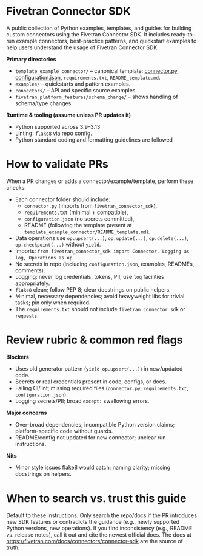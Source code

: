 # Fivetran Connector SDK
A public collection of Python examples, templates, and guides for building custom connectors using the Fivetran Connector SDK. It includes ready-to-run example connectors, best-practice patterns, and quickstart examples to help users understand the usage of Fivetran Connector SDK.

**Primary directories**
- `template_example_connector/` – canonical template: [connector.py](https://github.com/fivetran/fivetran_connector_sdk/blob/main/template_example_connector/connector.py), [configuration.json](https://github.com/fivetran/fivetran_connector_sdk/blob/main/template_example_connector/configuration.json), `requirements.txt`, `README_template.md`.
- `examples/` – quickstarts and pattern examples.
- `connectors/` – API and specific source examples.
- `fivetran_platform_features/schema_change/` – shows handling of schema/type changes.

**Runtime & tooling (assume unless PR updates it)**
- Python supported across 3.9–3.13 
- Linting: `flake8` via repo config.
- Python standard coding and formatting guidelines are followed

# How to validate PRs
When a PR changes or adds a connector/example/template, perform these checks:
- Each connector folder should include:
  - `connector.py` (imports from `fivetran_connector_sdk`),
  - `requirements.txt` (minimal + compatible),
  - `configuration.json` (no secrets committed),
  - README (following the template present at `template_example_connector/README_template.md`).
- Data operations use `op.upsert(...)`, `op.update(...)`, `op.delete(...)`, `op.checkpoint(...)` without `yield`.
- Imports: `from fivetran_connector_sdk import Connector, Logging as log, Operations as op`.
- No secrets in repo (including `configuration.json`, examples, READMEs, comments).
- Logging: never log credentials, tokens, PII; use `log` facilities appropriately.
- `flake8` clean; follow PEP 8; clear docstrings on public helpers.
- Minimal, necessary dependencies; avoid heavyweight libs for trivial tasks; pin only when required.
- The `requirements.txt` should not include `fivetran_connector_sdk` or `requests`.

# Review rubric & common red flags
**Blockers**
- Uses old generator pattern (`yield op.upsert(...)`) in new/updated code.
- Secrets or real credentials present in code, configs, or docs.
- Failing CI/lint; missing required files (`connector.py`, `requirements.txt`, `configuration.json`).
- Logging secrets/PII; broad `except:` swallowing errors.

**Major concerns**
- Over-broad dependencies; incompatible Python version claims; platform-specific code without guards.
- README/config not updated for new connector; unclear run instructions.

**Nits**
- Minor style issues flake8 would catch; naming clarity; missing docstrings on helpers.

# When to search vs. trust this guide
Default to these instructions. Only search the repo/docs if the PR introduces new SDK features or contradicts the guidance (e.g., newly supported Python versions, new operations). If you find inconsistency (e.g., README vs. release notes), call it out and cite the newest official docs. The docs at https://fivetran.com/docs/connectors/connector-sdk are the source of truth.
